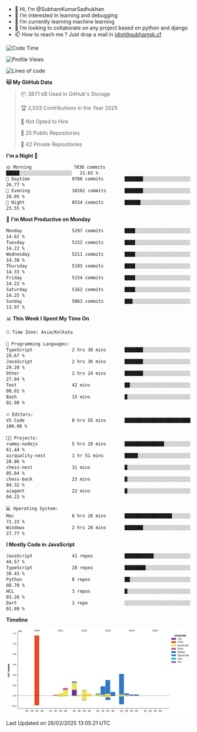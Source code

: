 - 👋 Hi, I’m @SubhamKumarSadhukhan
- 👀 I’m interested in learning and debugging
- 🌱 I’m currently learning machine learning
- 💞️ I’m looking to collaborate on any project based on python and django
- 📫 How to reach me ?
      Just drop a mail in idiot@subhamsk.cf

<!---
SubhamKumarSadhukhan/SubhamKumarSadhukhan is a ✨ special ✨ repository because its `README.md` (this file) appears on your GitHub profile.
You can click the Preview link to take a look at your changes.
--->


<!--START_SECTION:waka-->
![Code Time](http://img.shields.io/badge/Code%20Time-2%2C766%20hrs%2046%20mins-blue)

![Profile Views](http://img.shields.io/badge/Profile%20Views-2-blue)

![Lines of code](https://img.shields.io/badge/From%20Hello%20World%20I%27ve%20Written-2.8%20million%20lines%20of%20code-blue)

**🐱 My GitHub Data** 

> 📦 387.1 kB Used in GitHub's Storage 
 > 
> 🏆 2,503 Contributions in the Year 2025
 > 
> 🚫 Not Opted to Hire
 > 
> 📜 25 Public Repositories 
 > 
> 🔑 42 Private Repositories 
 > 
**I'm a Night 🦉** 

```text
🌞 Morning                7836 commits        █████░░░░░░░░░░░░░░░░░░░░   21.63 % 
🌆 Daytime                9700 commits        ███████░░░░░░░░░░░░░░░░░░   26.77 % 
🌃 Evening                10162 commits       ███████░░░░░░░░░░░░░░░░░░   28.05 % 
🌙 Night                  8534 commits        ██████░░░░░░░░░░░░░░░░░░░   23.55 % 
```
📅 **I'm Most Productive on Monday** 

```text
Monday                   5297 commits        ████░░░░░░░░░░░░░░░░░░░░░   14.62 % 
Tuesday                  5152 commits        ████░░░░░░░░░░░░░░░░░░░░░   14.22 % 
Wednesday                5211 commits        ████░░░░░░░░░░░░░░░░░░░░░   14.38 % 
Thursday                 5193 commits        ████░░░░░░░░░░░░░░░░░░░░░   14.33 % 
Friday                   5154 commits        ████░░░░░░░░░░░░░░░░░░░░░   14.22 % 
Saturday                 5162 commits        ████░░░░░░░░░░░░░░░░░░░░░   14.25 % 
Sunday                   5063 commits        ███░░░░░░░░░░░░░░░░░░░░░░   13.97 % 
```


📊 **This Week I Spent My Time On** 

```text
🕑︎ Time Zone: Asia/Kolkata

💬 Programming Languages: 
TypeScript               2 hrs 38 mins       ███████░░░░░░░░░░░░░░░░░░   29.67 % 
JavaScript               2 hrs 36 mins       ███████░░░░░░░░░░░░░░░░░░   29.20 % 
Other                    2 hrs 24 mins       ███████░░░░░░░░░░░░░░░░░░   27.04 % 
Text                     42 mins             ██░░░░░░░░░░░░░░░░░░░░░░░   08.02 % 
Bash                     15 mins             █░░░░░░░░░░░░░░░░░░░░░░░░   02.98 % 

🔥 Editors: 
VS Code                  8 hrs 55 mins       █████████████████████████   100.00 % 

🐱‍💻 Projects: 
rummy-nodejs             5 hrs 28 mins       ███████████████░░░░░░░░░░   61.44 % 
airquality-nest          1 hr 51 mins        █████░░░░░░░░░░░░░░░░░░░░   20.86 % 
chess-nest               31 mins             █░░░░░░░░░░░░░░░░░░░░░░░░   05.84 % 
chess-back               23 mins             █░░░░░░░░░░░░░░░░░░░░░░░░   04.32 % 
aiagent                  22 mins             █░░░░░░░░░░░░░░░░░░░░░░░░   04.23 % 

💻 Operating System: 
Mac                      6 hrs 26 mins       ██████████████████░░░░░░░   72.23 % 
Windows                  2 hrs 28 mins       ███████░░░░░░░░░░░░░░░░░░   27.77 % 
```

**I Mostly Code in JavaScript** 

```text
JavaScript               41 repos            ███████████░░░░░░░░░░░░░░   44.57 % 
TypeScript               28 repos            ████████░░░░░░░░░░░░░░░░░   30.43 % 
Python                   8 repos             ██░░░░░░░░░░░░░░░░░░░░░░░   08.70 % 
HCL                      3 repos             █░░░░░░░░░░░░░░░░░░░░░░░░   03.26 % 
Dart                     1 repo              ░░░░░░░░░░░░░░░░░░░░░░░░░   01.09 % 
```



**Timeline**

![Lines of Code chart](https://raw.githubusercontent.com/SubhamKumarSadhukhan/SubhamKumarSadhukhan/main/assets/bar_graph.png)


 Last Updated on 26/02/2025 13:05:21 UTC
<!--END_SECTION:waka-->
